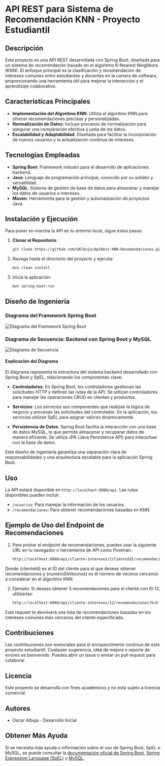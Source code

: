 # API REST para Sistema de Recomendación KNN - Proyecto Estudiantil

## Descripción

Este proyecto es una API REST desarrollada con Spring Boot, diseñada para un sistema de recomendación basado en el algoritmo K-Nearest Neighbors (KNN). El enfoque principal es la clasificación y recomendación de intereses comunes entre estudiantes y docentes en la carrera de software, proporcionando una herramienta útil para mejorar la interacción y el aprendizaje colaborativo.

## Características Principales

- **Implementación del Algoritmo KNN**: Utiliza el algoritmo KNN para ofrecer recomendaciones precisas y personalizadas.
- **Normalización de Datos**: Incluye procesos de normalización para asegurar una comparación efectiva y justa de los datos.
- **Escalabilidad y Adaptabilidad**: Diseñada para facilitar la incorporación de nuevos usuarios y la actualización continua de intereses.

## Tecnologías Empleadas

- **Spring Boot**: Framework robusto para el desarrollo de aplicaciones backend.
- **Java**: Lenguaje de programación principal, conocido por su solidez y versatilidad.
- **MySQL**: Sistema de gestión de base de datos para almacenar y manejar los datos de usuarios e intereses.
- **Maven**: Herramienta para la gestión y automatización de proyectos Java.

## Instalación y Ejecución

Para poner en marcha la API en tu entorno local, sigue estos pasos:

1. **Clonar el Repositorio**:
   ```sh
   git clone https://github.com/OAlbuja/ApiRest-KNN-Recomendaciones.git

2. Navega hasta el directorio del proyecto y ejecuta:
   ```sh
   mvn clean install

3. Inicia la aplicación:
   ```sh
   mvn spring-boot:run

## Diseño de Ingeniería

### Diagrama del Framework Spring Boot

![Diagrama del Framework Spring Boot](https://springframework.guru/wp-content/uploads/2015/04/spring-overview.png)

### Diagrama de Secuencia: Backend con Spring Boot y MySQL

![Diagrama de Secuencia](https://showme.redstarplugin.com/d/d:20KsZDqt)

#### Explicación del Diagrama

El diagrama representa la estructura del sistema backend desarrollado con Spring Boot y SpEL, relacionando los componentes clave:

- **Controladores**: En Spring Boot, los controladores gestionan las solicitudes HTTP y definen las rutas de la API. Se utilizan controladores para manejar las operaciones CRUD en clientes y productos.

- **Servicios**: Los servicios son componentes que realizan la lógica de negocio y procesan las solicitudes del controlador. En la aplicación, los servicios utilizan SpEL para asignar valores dinámicamente.

- **Persistencia de Datos**: Spring Boot facilita la interacción con una base de datos MySQL, lo que permite almacenar y recuperar datos de manera eficiente. Se utiliza JPA (Java Persistence API) para interactuar con la base de datos.

Este diseño de ingeniería garantiza una separación clara de responsabilidades y una arquitectura escalable para la aplicación Spring Boot.


## Uso

La API estará disponible en `http://localhost:8080/api`. Las rutas disponibles pueden incluir:

- `/usuarios`: Para manejar la información de los usuarios.
- `/recomendaciones`: Para obtener recomendaciones basadas en KNN.

## Ejemplo de Uso del Endpoint de Recomendaciones

1. Para probar el endpoint de recomendaciones, puedes usar la siguiente URL en tu navegador o herramienta de API como Postman:
   ```sh
   http://localhost:8080/api/cliente-intereses/{clienteId}/recomendaciones?k={numeroDeVecinos}

Donde {clienteId} es el ID del cliente para el que deseas obtener recomendaciones y {numeroDeVecinos} es el número de vecinos cercanos a considerar en el algoritmo KNN.

2. Ejemplo: Si deseas obtener 5 recomendaciones para el cliente con ID 12, utilizarías:
   ```sh
   http://localhost:8080/api/cliente-intereses/12/recomendaciones?k=5

Este request te devolverá una lista de recomendaciones basadas en los intereses comunes más cercanos del cliente especificado.

## Contribuciones

Las contribuciones son esenciales para el enriquecimiento continuo de este proyecto estudiantil. Cualquier sugerencia, idea de mejora o reporte de errores es bienvenido. Puedes abrir un issue o enviar un pull request para colaborar.

## Licencia

Este proyecto se desarrolla con fines académicos y no está sujeto a licencia comercial.

## Autores

- Oscar Albuja - Desarrollo Inicial

## Obtener Más Ayuda

Si se necesita más ayuda o información sobre el uso de Spring Boot, SpEL o MySQL, se puede consultar la [documentación oficial de Spring Boot](https://spring.io/projects/spring-boot), [Spring Expression Language (SpEL)](https://docs.spring.io/spring-framework/docs/3.2.x/reference/html/expressions.html) y [MySQL](https://www.mysql.com/).
